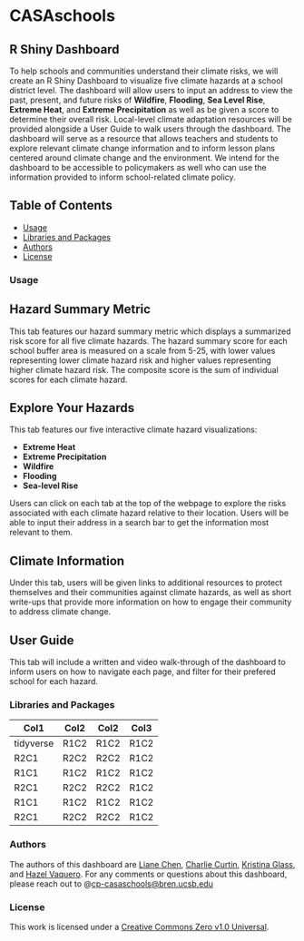 # CASAschools

## R Shiny Dashboard

To help schools and communities understand their climate risks, we will create an R Shiny Dashboard to visualize five climate hazards at a school district level. The dashboard will allow users to input an address to view the past, present, and future risks of **Wildfire**, **Flooding**, **Sea Level Rise**, **Extreme Heat**, and **Extreme Precipitation** as well as be given a score to determine their overall risk. Local-level climate adaptation resources will be provided alongside a User Guide to walk users through the dashboard. The dashboard will serve as a resource that allows teachers and students to explore relevant climate change information and to inform lesson plans centered around climate change and the environment. We intend for the dashboard to be accessible to policymakers as well who can use the information provided to inform school-related climate policy.

## Table of Contents
- [Usage](https://github.com/CASAschools/shiny_dashboard/blob/main/README.md#usage)
- [Libraries and Packages](https://github.com/CASAschools/shiny_dashboard/blob/main/README.md#libraries-and-packages)
- [Authors](https://github.com/CASAschools/shiny_dashboard/blob/main/README.md#authors)
- [License](https://github.com/CASAschools/shiny_dashboard/blob/main/README.md#license)

### Usage
## Hazard Summary Metric

This tab features our hazard summary metric which displays a summarized risk score for all five climate hazards. The hazard summary score for each school buffer area is measured on a scale from 5-25, with lower values representing lower climate hazard risk and higher values representing higher climate hazard risk. The composite score is the sum of individual scores for each climate hazard.

## Explore Your Hazards

This tab features our five interactive climate hazard visualizations:
- **Extreme Heat**
- **Extreme Precipitation**
- **Wildfire**
- **Flooding**
- **Sea-level Rise**

Users can click on each tab at the top of the webpage to explore the risks associated with each climate hazard relative to their location. Users will be able to input their address in a search bar to get the information most relevant to them.

## Climate Information

Under this tab, users will be given links to additional resources to protect themselves and their communities against climate hazards, as well as short write-ups that provide more information on how to engage their community to address climate change.

## User Guide

This tab will include a written and video walk-through of the dashboard to inform users on how to navigate each page, and filter for their prefered school for each hazard.
### Libraries and Packages
| Col1 | Col2 | Col2 | Col3 | 
|------|------|------|------|
| tidyverse | R1C2 | R1C2 | R1C2 |
| R2C1 | R2C2 | R2C2 | R1C2 |
| R1C1 | R1C2 | R1C2 | R1C2 |
| R2C1 | R2C2 | R2C2 | R1C2 |
| R1C1 | R1C2 | R1C2 | R1C2 |
| R2C1 | R2C2 | R2C2 | R1C2 |

### Authors 
The authors of this dashboard are [Liane Chen](https://github.com/lchenhub), [Charlie Curtin](https://github.com/charliecurtin1), [Kristina Glass](https://github.com/kristinaglass), and [Hazel Vaquero](https://github.com/hazelvaq). For any comments or questions about this dashboard, please reach out to @cp-casaschools@bren.ucsb.edu

### License
This work is licensed under a [Creative Commons Zero v1.0 Universal](https://creativecommons.org/publicdomain/zero/1.0/deed.en).

